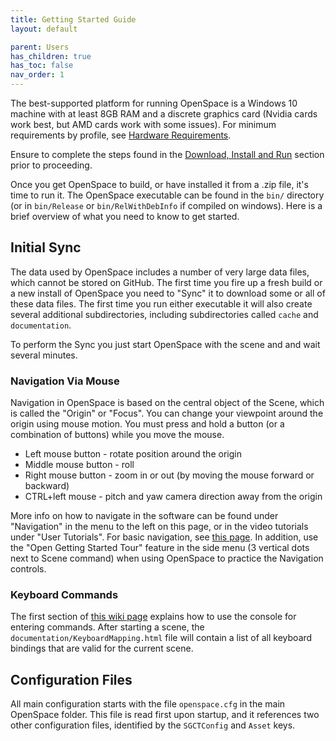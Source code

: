 ```yaml
---
title: Getting Started Guide
layout: default

parent: Users
has_children: true
has_toc: false
nav_order: 1
---
```


The best-supported platform for running OpenSpace is a Windows 10 machine with at least 8GB RAM and a discrete graphics card (Nvidia cards work best, but AMD cards work with some issues). For minimum requirements by profile, see [Hardware Requirements](/docs/users/getting-started/hardware-requirements.html).

Ensure to complete the steps found in the [Download, Install and Run](http://wiki.openspaceproject.com/docs/tutorials/users/downloadinstall.html) section prior to proceeding.

Once you get OpenSpace to build, or have installed it from a .zip file, it's time to run it. The OpenSpace executable can be found in the `bin/` directory (or in `bin/Release` or `bin/RelWithDebInfo` if compiled on windows).
Here is a brief overview of what you need to know to get started.

## Initial Sync
The data used by OpenSpace includes a number of very large data files, which cannot be stored on GitHub.  The first time you fire up a fresh build or a new install of OpenSpace you need to "Sync" it to download some or all of these data files.  The first time you run either executable it will also create several additional subdirectories, including subdirectories called `cache` and `documentation`.

To perform the Sync you just start OpenSpace with the scene and and wait several minutes.

### Navigation Via Mouse
Navigation in OpenSpace is based on the central object of the Scene, which is called the "Origin" or "Focus".  You can change your viewpoint around the origin using mouse motion. You must press and hold a button (or a combination of buttons) while you move the mouse.
- Left mouse button - rotate position around the origin
- Middle mouse button - roll
- Right mouse button - zoom in or out (by moving the mouse forward or backward)
- CTRL+left mouse - pitch and yaw camera direction away from the origin

More info on how to navigate in the software can be found under "Navigation" in the menu to the left on this page, or in the video tutorials under "User Tutorials". For basic navigation, see [this page](/docs/users/navigation/basic-navigation.html). In addition, use the "Open Getting Started Tour" feature in the side menu (3 vertical dots next to Scene command) when using OpenSpace to practice the Navigation controls.

### Keyboard Commands
The first section of [this wiki page](../commandline) explains how to use the console for entering commands. After starting a scene, the `documentation/KeyboardMapping.html` file will contain a list of all keyboard bindings that are valid for the current scene.

## Configuration Files
All main configuration starts with the file `openspace.cfg` in the main  OpenSpace folder.  This file is read first upon startup, and it references two other configuration files, identified by the `SGCTConfig` and `Asset` keys.
